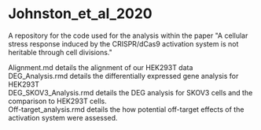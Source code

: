 # Johnston_et_al_2020
A repository for the code used for the analysis within the paper "A cellular stress response induced by the CRISPR/dCas9 activation system is not heritable through cell divisions."

Alignment.md details the alignment of our HEK293T data<br>
DEG_Analysis.rmd details the differentially expressed gene analysis for HEK293T<br>
DEG_SKOV3_Analysis.rmd details the DEG analysis for SKOV3 cells and the comparison to HEK293T cells.<br>
Off-target_analysis.rmd details the how potential off-target effects of the activation system were assessed. <br>
